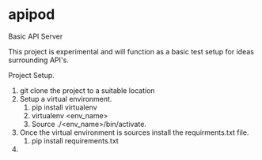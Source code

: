 # apipod
Basic API Server

This project is experimental and will function as a basic test setup for ideas surrounding API's.


Project Setup.
1. git clone the project to a suitable location
2. Setup a virtual environment. 
    1. pip install virtualenv
    2. virtualenv <env_name>
    3. Source ./<env_name>/bin/activate.
3. Once the virtual environment is sources install the requirments.txt file. 
    1. pip install requirements.txt
4. 